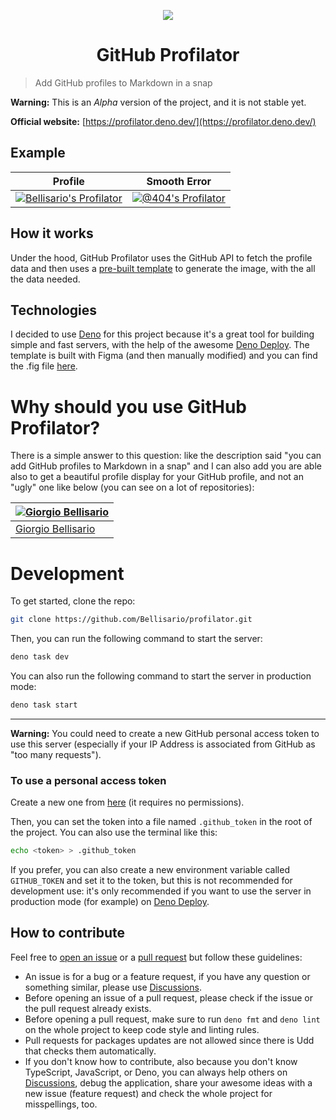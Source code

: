 <p align="center"><img src="https://profilator.deno.dev/@profilator?v=1.0.0.alpha.1" align="center"></img></center>
<p></p>
<h1 align="center">GitHub Profilator</h1>

> Add GitHub profiles to Markdown in a snap

**Warning:** This is an _Alpha_ version of the project, and it is not stable yet.

**Official website:** [https://profilator.deno.dev/](https://profilator.deno.dev/)

## Example

<!-- deno-fmt-ignore-start -->

| Profile | Smooth Error |
| ---- | ---- |
| [![Bellisario's Profilator](https://profilator.deno.dev/Bellisario?v=1.0.0.alpha.0)](https://github.com/Bellisario) | [![@404's Profilator](https://profilator.deno.dev/@404?v=1.0.0.alpha.0)](https://github.com/@404) |

<!-- deno-fmt-ignore-end -->

## How it works

Under the hood, GitHub Profilator uses the GitHub API to fetch the profile data and then uses a [pre-built template](https://github.com/Bellisario/profilator/blob/main/assets/template.svg) to generate the image, with the all the data needed.

## Technologies

I decided to use [Deno](https://deno.land) for this project because it's a great tool for building simple and fast servers, with the help of the awesome [Deno Deploy](https://deno.com/deploy).
The template is built with Figma (and then manually modified) and you can find the .fig file [here](https://github.com/Bellisario/profilator/blob/main/assets/GitHub%20Profilator.fig).

# Why should you use GitHub Profilator?

There is a simple answer to this question: like the description said "you can add GitHub profiles to Markdown in a snap" and I can also add you are able also to get a beautiful profile display for your GitHub profile, and not an "ugly" one like below  (you can see on a lot of repositories):

| [![Giorgio Bellisario](https://github.com/Bellisario.png?size=100)](https://github.com/Bellisario) |
| -------------------------------------------------------------------------------------------------- |
| [Giorgio Bellisario](https://github.com/Bellisario)                                                |

# Development

To get started, clone the repo:

```bash
git clone https://github.com/Bellisario/profilator.git
```

Then, you can run the following command to start the server:

```bash
deno task dev
```

You can also run the following command to start the server in production mode:

```bash
deno task start
```

---

**Warning:** You could need to create a new GitHub personal access token to use this server (especially if your IP Address is associated from GitHub as "too many requests").

### To use a personal access token

Create a new one from [here](https://github.com/settings/tokens/new?description=GitHub%20Profilator%20DEV) (it requires no permissions).

Then, you can set the token into a file named `.github_token` in the root of the project. You can also use the terminal like this:

```bash
echo <token> > .github_token
```

If you prefer, you can also create a new environment variable called `GITHUB_TOKEN` and set it to the token, but this is not recommended for development use: it's only recommended if you want to use the server in production mode (for example) on [Deno Deploy](https://deno.com/deploy).

## How to contribute

Feel free to [open an issue](https://github.com/Bellisario/profilator/issues/new/choose) or a [pull request](https://github.com/Bellisario/profilator/pulls) but follow these guidelines:

- An issue is for a bug or a feature request, if you have any question or something similar, please use [Discussions](https://github.com/Bellisario/profilator/discussions).
- Before opening an issue of a pull request, please check if the issue or the pull request already exists.
- Before opening a pull request, make sure to run `deno fmt` and `deno lint` on the whole project to keep code style and linting rules.
- Pull requests for packages updates are not allowed since there is Udd that checks them automatically.
- If you don't know how to contribute, also because you don't know TypeScript, JavaScript, or Deno, you can always help others on [Discussions](https://github.com/Bellisario/profilator/discussions), debug the application, share your awesome ideas with a new issue (feature request) and check the whole project for misspellings, too.
